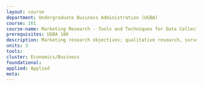 ```yaml
---
layout: course 
department: Undergraduate Business Administration (UGBA)
course: 161
course-name: Marketing Research - Tools and Techniques for Data Collection and Analysis
prerequisites: UGBA 106
description: Marketing research objectives; qualitative research, surveys, experiments, sampling, data analysis.
units: 3
tools: 
cluster: Economics/Business
foundational: 
applied: Applied
meta: 
---
```


